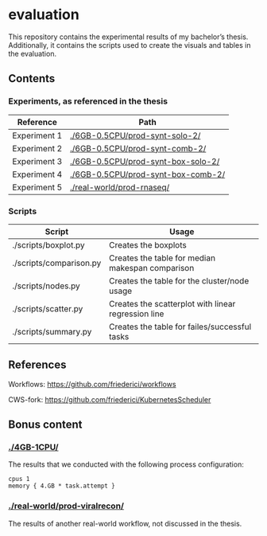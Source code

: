 # evaluation
This repository contains the experimental results of my bachelor’s thesis. Additionally, it contains the scripts used to create the visuals and tables in the evaluation.

## Contents 

### Experiments, as referenced in the thesis

| Reference    | Path                               |
|--------------|------------------------------------|
| Experiment 1 | [./6GB-0.5CPU/prod-synt-solo-2/](https://github.com/friederici/evaluation/tree/main/6GB-0.5CPU/prod-synt-solo-2)     |
| Experiment 2 | [./6GB-0.5CPU/prod-synt-comb-2/](https://github.com/friederici/evaluation/tree/main/6GB-0.5CPU/prod-synt-comb-2)     |
| Experiment 3 | [./6GB-0.5CPU/prod-synt-box-solo-2/](https://github.com/friederici/evaluation/tree/main/6GB-0.5CPU/prod-synt-box-solo-2) |
| Experiment 4 | [./6GB-0.5CPU/prod-synt-box-comb-2/](https://github.com/friederici/evaluation/tree/main/6GB-0.5CPU/prod-synt-box-comb-2) |
| Experiment 5 | [./real-world/prod-rnaseq/](https://github.com/friederici/evaluation/tree/main/real-world/prod-rnaseq)          |

### Scripts

| Script                 | Usage                                              |
|------------------------|----------------------------------------------------|
| ./scripts/boxplot.py   | Creates the boxplots                               |
| ./scripts/comparison.py| Creates the table for median makespan comparison   |
| ./scripts/nodes.py     | Creates the table for the cluster/node usage       |
| ./scripts/scatter.py   | Creates the scatterplot with linear regression line|
| ./scripts/summary.py   | Creates the table for failes/successful tasks      |

## References

Workflows: https://github.com/friederici/workflows

CWS-fork: https://github.com/friederici/KubernetesScheduler

## Bonus content

### [./4GB-1CPU/](https://github.com/friederici/evaluation/tree/main/4GB-1CPU)

The results that we conducted with the following process configuration:

    cpus 1
    memory { 4.GB * task.attempt }

### [./real-world/prod-viralrecon/](https://github.com/friederici/evaluation/tree/main/real-world/prod-viralrecon)

The results of another real-world workflow, not discussed in the thesis.
